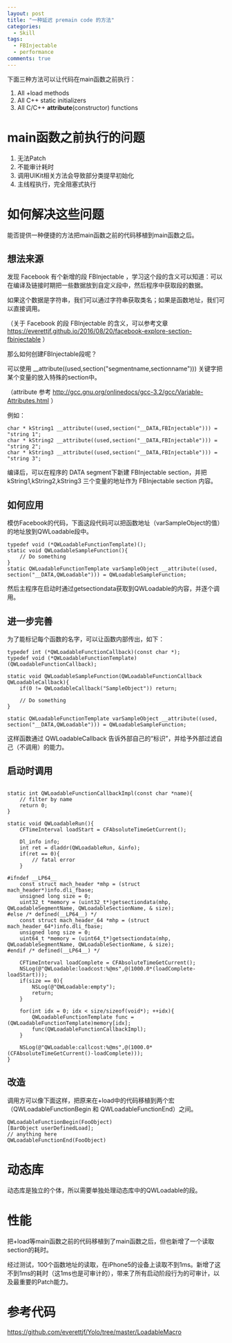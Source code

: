 ```yaml
---
layout: post
title: "一种延迟 premain code 的方法"
categories:
  - Skill
tags:
  - FBInjectable
  - performance
comments: true
---
```





下面三种方法可以让代码在main函数之前执行：

1. All +load methods
2. All C++ static initializers 
3. All C/C++ __attribute__(constructor) functions


# main函数之前执行的问题

1. 无法Patch
2. 不能审计耗时
3. 调用UIKit相关方法会导致部分类提早初始化
4. 主线程执行，完全阻塞式执行


<!-- more -->

# 如何解决这些问题

能否提供一种便捷的方法把main函数之前的代码移植到main函数之后。

## 想法来源

发现 Facebook 有个新增的段 FBInjectable ，学习这个段的含义可以知道：可以在编译及链接时期把一些数据放到自定义段中，然后程序中获取段的数据。

如果这个数据是字符串，我们可以通过字符串获取类名；如果是函数地址，我们可以直接调用。

（关于 Facebook 的段 FBInjectable 的含义，可以参考文章 <https://everettjf.github.io/2016/08/20/facebook-explore-section-fbinjectable> ）

那么如何创建FBInjectable段呢？

可以使用 __attribute((used,section("segmentname,sectionname"))) 关键字把某个变量的放入特殊的section中。

（attribute 参考 <http://gcc.gnu.org/onlinedocs/gcc-3.2/gcc/Variable-Attributes.html> ）

例如：

```
char * kString1 __attribute((used,section("__DATA,FBInjectable"))) = "string 1";
char * kString2 __attribute((used,section("__DATA,FBInjectable"))) = "string 2";
char * kString3 __attribute((used,section("__DATA,FBInjectable"))) = "string 3";
```

编译后，可以在程序的 DATA segment下新建 FBInjectable section，并把kString1,kString2,kString3 三个变量的地址作为 FBInjectable section 内容。

## 如何应用

模仿Facebook的代码，下面这段代码可以把函数地址（varSampleObject的值）的地址放到QWLoadable段中。

```
typedef void (*QWLoadableFunctionTemplate)();
static void QWLoadableSampleFunction(){
    // Do something
}
static QWLoadableFunctionTemplate varSampleObject __attribute((used, section("__DATA,QWLoadable"))) = QWLoadableSampleFunction;
```

然后主程序在启动时通过getsectiondata获取到QWLoadable的内容，并逐个调用。

## 进一步完善

为了能标记每个函数的名字，可以让函数内部传出，如下：

```
typedef int (*QWLoadableFunctionCallback)(const char *);
typedef void (*QWLoadableFunctionTemplate)(QWLoadableFunctionCallback);

static void QWLoadableSampleFunction(QWLoadableFunctionCallback QWLoadableCallback){
    if(0 != QWLoadableCallback("SampleObject")) return;

    // Do something
}

static QWLoadableFunctionTemplate varSampleObject __attribute((used, section("__DATA,QWLoadable"))) = QWLoadableSampleFunction;

```

这样函数通过 QWLoadableCallback 告诉外部自己的“标识”，并给予外部过滤自己（不调用）的能力。


## 启动时调用

```

static int QWLoadableFunctionCallbackImpl(const char *name){
    // filter by name
    return 0;
}

static void QWLoadableRun(){
    CFTimeInterval loadStart = CFAbsoluteTimeGetCurrent();
    
    Dl_info info;
    int ret = dladdr(QWLoadableRun, &info);
    if(ret == 0){
        // fatal error
    }
    
#ifndef __LP64__
    const struct mach_header *mhp = (struct mach_header*)info.dli_fbase;
    unsigned long size = 0;
    uint32_t *memory = (uint32_t*)getsectiondata(mhp, QWLoadableSegmentName, QWLoadableSectionName, & size);
#else /* defined(__LP64__) */
    const struct mach_header_64 *mhp = (struct mach_header_64*)info.dli_fbase;
    unsigned long size = 0;
    uint64_t *memory = (uint64_t*)getsectiondata(mhp, QWLoadableSegmentName, QWLoadableSectionName, & size);
#endif /* defined(__LP64__) */
    
    CFTimeInterval loadComplete = CFAbsoluteTimeGetCurrent();
    NSLog(@"QWLoadable:loadcost:%@ms",@(1000.0*(loadComplete-loadStart)));
    if(size == 0){
        NSLog(@"QWLoadable:empty");
        return;
    }
    
    for(int idx = 0; idx < size/sizeof(void*); ++idx){
        QWLoadableFunctionTemplate func = (QWLoadableFunctionTemplate)memory[idx];
        func(QWLoadableFunctionCallbackImpl);
    }
    
    NSLog(@"QWLoadable:callcost:%@ms",@(1000.0*(CFAbsoluteTimeGetCurrent()-loadComplete)));
}
```

## 改造

调用方可以像下面这样，把原来在+load中的代码移植到两个宏（QWLoadableFunctionBegin 和 QWLoadableFunctionEnd）之间。

```
QWLoadableFunctionBegin(FooObject)
[BarObject userDefinedLoad];
// anything here
QWLoadableFunctionEnd(FooObject)
```


# 动态库

动态库是独立的个体，所以需要单独处理动态库中的QWLoadable的段。


# 性能

把+load等main函数之前的代码移植到了main函数之后，但也新增了一个读取section的耗时。

经过测试，100个函数地址的读取，在iPhone5的设备上读取不到1ms。新增了这不到1ms的耗时（这1ms也是可审计的），带来了所有启动阶段行为的可审计，以及最重要的Patch能力。

# 参考代码

<https://github.com/everettjf/Yolo/tree/master/LoadableMacro>



